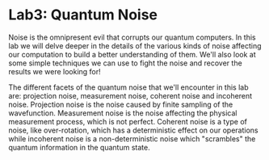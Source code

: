 # Lab3: Quantum Noise

Noise is the omnipresent evil that corrupts our quantum computers. In this lab we will delve deeper in the details of the various kinds of noise affecting our computation to build a better understanding of them. We'll also look at some simple techniques we can use to fight the noise and recover the results we were looking for!

The different facets of the quantum noise that we'll encounter in this lab are: projection noise, measurement noise, coherent noise and incoherent noise. Projection noise is the noise caused by finite sampling of the wavefunction. Measurement noise is the noise affecting the physical measurement process, which is not perfect. Coherent noise is a type of noise, like over-rotation, which has a deterministic effect on our operations while incoherent noise is a non-deterministic noise which "scrambles" the quantum information in the quantum state.
